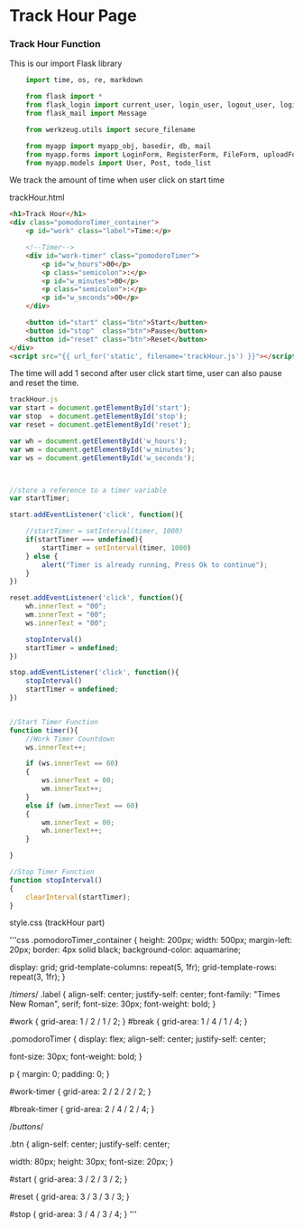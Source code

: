 # Track Hour Page

### Track Hour Function

This is our import Flask library

```python
    import time, os, re, markdown

    from flask import *
    from flask_login import current_user, login_user, logout_user, login_required
    from flask_mail import Message

    from werkzeug.utils import secure_filename

    from myapp import myapp_obj, basedir, db, mail
    from myapp.forms import LoginForm, RegisterForm, FileForm, uploadForm
    from myapp.models import User, Post, todo_list
```

We track the amount of time when user click on start time

trackHour.html
```html
<h1>Track Hour</h1>
<div class="pomodoroTimer_container">
    <p id="work" class="label">Time:</p>

    <!--Timer-->
    <div id="work-timer" class="pomodoroTimer">
        <p id="w_hours">00</p>
        <p class="semicolon">:</p>
        <p id="w_minutes">00</p>
        <p class="semicolon">:</p>
        <p id="w_seconds">00</p>
    </div>

    <button id="start" class="btn">Start</button>
    <button id="stop"  class="btn">Pause</button>
    <button id="reset" class="btn">Reset</button>
</div>
<script src="{{ url_for('static', filename='trackHour.js') }}"></script>
```
The time will add 1 second after user click start time, user can also pause and reset the time.
```Javascript
trackHour.js
var start = document.getElementById('start');
var stop  = document.getElementById('stop');
var reset = document.getElementById('reset');

var wh = document.getElementById('w_hours');
var wm = document.getElementById('w_minutes');
var ws = document.getElementById('w_seconds');



//store a reference to a timer variable
var startTimer;

start.addEventListener('click', function(){

    //startTimer = setInterval(timer, 1000)
    if(startTimer === undefined){
        startTimer = setInterval(timer, 1000)
    } else {
        alert("Timer is already running, Press Ok to continue");
    }
})

reset.addEventListener('click', function(){
    wh.innerText = "00";
    wm.innerText = "00";
    ws.innerText = "00";

    stopInterval()
    startTimer = undefined;
})

stop.addEventListener('click', function(){
    stopInterval()
    startTimer = undefined;
})


//Start Timer Function
function timer(){
    //Work Timer Countdown
    ws.innerText++;

    if (ws.innerText == 60)
    {
        ws.innerText = 00;
        wm.innerText++;
    }
    else if (wm.innerText == 60)
    {
        wm.innerText = 00;
        wh.innerText++;
    }

}

//Stop Timer Function
function stopInterval()
{
    clearInterval(startTimer);
}
```
style.css (trackHour part)

'''css
.pomodoroTimer_container {
  height: 200px;
  width: 500px;
  margin-left: 20px;
  border: 4px solid black;
  background-color: aquamarine;

  display: grid;
  grid-template-columns: repeat(5, 1fr);
  grid-template-rows: repeat(3, 1fr);
}

/*timers*/
.label {
  align-self: center;
  justify-self: center;
  font-family: "Times New Roman", serif;
  font-size: 30px;
  font-weight: bold;
}

#work {
  grid-area: 1 / 2 / 1 / 2;
}
#break {
  grid-area: 1 / 4 / 1 / 4;
}

.pomodoroTimer {
  display: flex;
  align-self: center;
  justify-self: center;

  font-size: 30px;
  font-weight: bold;
}

p {
  margin: 0;
  padding: 0;
}

#work-timer {
  grid-area: 2 / 2 / 2 / 2;
}

#break-timer {
  grid-area: 2 / 4 / 2 / 4;
}

/*buttons*/

.btn {
  align-self: center;
  justify-self: center;

  width: 80px;
  height: 30px;
  font-size: 20px;
}

#start {
  grid-area: 3 / 2 / 3 / 2;
}

#reset {
  grid-area: 3 / 3 / 3 / 3;
}

#stop {
  grid-area: 3 / 4 / 3 / 4;
}
'''

